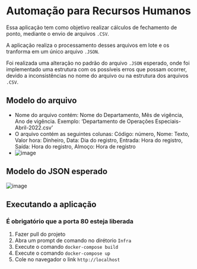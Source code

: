# Automação para Recursos Humanos

Essa aplicação tem como objetivo realizar cálculos de fechamento de ponto, mediante o envio de arquivos `.CSV`.

A aplicação realiza o processamento desses arquivos em lote e os tranforma em um único arquivo `.JSON`.

Foi realizada uma alteração no padrão do arquivo `.JSON` esperado, onde foi implementado uma estrutura com os possíveis erros que possam ocorrer, devido a inconsistências no nome do arquivo ou na estrutura dos arquivos `.CSV`. 

## Modelo do arquivo

- Nome do arquivo contém: Nome do Departamento, Mês de vigência, Ano de vigência.
Exemplo: ‘Departamento de Operações Especiais-Abril-2022.csv’
- O arquivo contém as seguintes colunas: Código: número, Nome: Texto, Valor hora:
Dinheiro, Data: Dia do registro, Entrada: Hora do registro, Saída: Hora do registro, Almoço:
Hora de registro
- ![image](https://github.com/Luis-Robertoo/AutomacaoRH/assets/37544328/bce016e8-af06-4df4-bc45-32c22dd59f22)

## Modelo do JSON esperado
![image](https://github.com/Luis-Robertoo/AutomacaoRH/assets/37544328/920ba6b8-6ad2-4b4f-b099-a7c8b1c42d27)


## Executando a aplicação

### É obrigatório que a porta 80 esteja liberada

1. Fazer pull do projeto
2. Abra um prompt de comando no dirétorio `Infra`
3. Execute o comando `docker-compose build` 
4. Execute o comando `docker-compose up` 
5. Cole no navegador o link `http://localhost`
